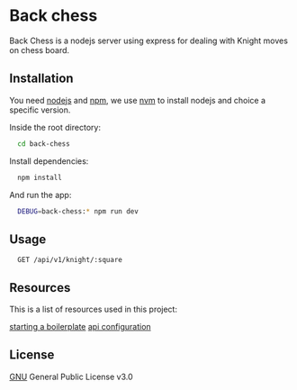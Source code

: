 # Back chess

Back Chess is a nodejs server using express for dealing with Knight moves on chess board.

## Installation

You need [nodejs]() and [npm](), we use [nvm](https://github.com/nvm-sh/nvm) to install nodejs and choice a specific version.

Inside the root directory:

```bash
  cd back-chess
```

Install dependencies:

```bash
  npm install
```

And run the app:
```bash
  DEBUG=back-chess:* npm run dev
```

## Usage

```
  GET /api/v1/knight/:square
```

## Resources

This is a list of resources used in this project:

[starting a boilerplate](https://hackernoon.com/how-to-develop-a-boilerplate-for-api-with-node-js-express-and-mongodb-4c771ae1c2df)
[api configuration](https://medium.com/@purposenigeria/build-a-restful-api-with-node-js-and-express-js-d7e59c7a3dfb)

## License

[GNU](https://choosealicense.com/licenses/gpl-3.0/) General Public License v3.0